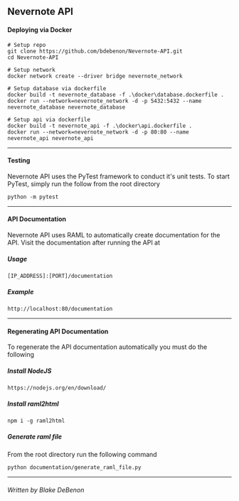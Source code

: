 Nevernote API
---
#### Deploying via Docker

```
# Setup repo
git clone https://github.com/bdebenon/Nevernote-API.git
cd Nevernote-API

# Setup network
docker network create --driver bridge nevernote_network

# Setup database via dockerfile
docker build -t nevernote_database -f .\docker\database.dockerfile .
docker run --network=nevernote_network -d -p 5432:5432 --name nevernote_database nevernote_database

# Setup api via dockerfile
docker build -t nevernote_api -f .\docker\api.dockerfile .
docker run --network=nevernote_network -d -p 80:80 --name nevernote_api nevernote_api
```
---
#### Testing
Nevernote API uses the PyTest framework to conduct it's unit tests. To start PyTest, simply run the follow from the root directory
```
python -m pytest
```
---
#### API Documentation
Nevernote API uses RAML to automatically create documentation for the API.
Visit the documentation after running the API at

##### Usage
```
[IP_ADDRESS]:[PORT]/documentation
```
##### Example
```
http://localhost:80/documentation
```
---
#### Regenerating API Documentation
To regenerate the API documentation automatically you must do the following
##### Install NodeJS
```
https://nodejs.org/en/download/
```

##### Install raml2html
```
npm i -g raml2html
```

##### Generate raml file
From the root directory run the following command
```
python documentation/generate_raml_file.py
```
---

###### Written by Blake DeBenon